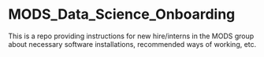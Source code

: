 # MODS_Data_Science_Onboarding

This is a repo providing  instructions for new hire/interns in the MODS group about necessary software installations, recommended ways of working, etc.
